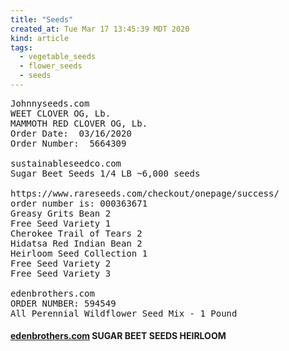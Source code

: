 ```yaml
---
title: "Seeds"
created_at: Tue Mar 17 13:45:39 MDT 2020
kind: article
tags:
  - vegetable_seeds
  - flower_seeds
  - seeds
---
```

<pre>
Johnnyseeds.com
WEET CLOVER OG, Lb.
MAMMOTH RED CLOVER OG, Lb.
Order Date:  03/16/2020
Order Number:  5664309

sustainableseedco.com
Sugar Beet Seeds 1/4 LB ~6,000 seeds

https://www.rareseeds.com/checkout/onepage/success/
order number is: 000363671
Greasy Grits Bean 2
Free Seed Variety 1
Cherokee Trail of Tears 2
Hidatsa Red Indian Bean 2
Heirloom Seed Collection 1
Free Seed Variety 2
Free Seed Variety 3

edenbrothers.com
ORDER NUMBER: 594549
All Perennial Wildflower Seed Mix - 1 Pound 
</pre>

<h4>
  <a href="https://www.edenbrothers.com/store/sugar-beet-seeds.html" target="_blank">edenbrothers.com</a>
  SUGAR BEET SEEDS HEIRLOOM

</h4>

<!--
html boilerplate fragments
<a href="" target="_blank"></a>
<a name=""></a>
<img src="" width="400px">
<ul>
  <li></li>
  <li><a href="" target="_blank"></a></li>
</ul>
<pre>
</pre>
<p style="margin-bottom: 2em;"></p>
<hr style="border: 0; height: 3px; background: #333; background-image: linear-gradient(to right, #ccc, #333, #ccc);">
<pre><code>
</code></pre>
<math xmlns='http://www.w3.org/1998/Math/MathML' display='block'>
</math>
:-->
